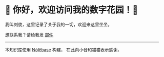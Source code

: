# 📒 你好，欢迎访问我的数字花园！🏡


我叫刘俊，这里记录了关于我的一切，欢迎来这里坐坐。

想联系我？请给我发 [邮件](mailto:olj@outlook.com)

-----
本知识库使用 [Nólëbase](https://nolebase.ayaka.io) 构建， 在此向小音和猫猫表示感谢。